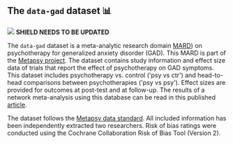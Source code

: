 ## **The `data-gad` dataset** 📊 

[<img src="https://img.shields.io/badge/DOI-10.5281%2Fzenodo.8364508-blue">](https://doi.org/10.5281/zenodo.8364508) **SHIELD NEEDS TO BE UPDATED**

The `data-gad` dataset is a meta-analytic research domain [MARD](https://docs.metapsy.org/uploads/ebmental-2022-300509.pdf)) on psychotherapy for generalized anxiety disorder (GAD). This MARD is part of the  [Metapsy project](https://www.metapsy.org/). The dataset contains study information and effect size data of trials that report the effect of psychotherapy on GAD symptoms. This dataset includes psychotherapy vs. control ('psy vs ctr') and head-to-head comparisons between psychotherapies ('psy vs psy'). Effect sizes are provided for outcomes at post-test and at follow-up. The results of a network meta-analysis using this database can be read in this published [article](https://jamanetwork.com/journals/jamapsychiatry/fullarticle/2810866).

The dataset follows the [Metapsy data standard](https://docs.metapsy.org/data-preparation/format/). All included information has been independently extracted two researchers. Risk of bias ratings were conducted using the Cochrane Collaboration Risk of Bias Tool (Version 2).
